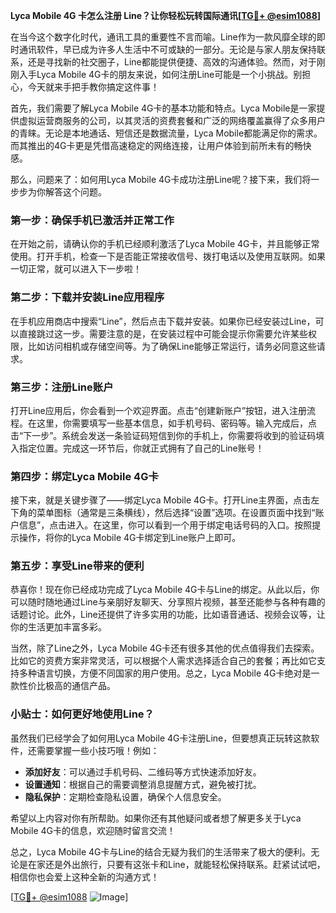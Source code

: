 **Lyca Mobile 4G 卡怎么注册 Line？让你轻松玩转国际通讯[[TG💪+ @esim1088](https://t.me/s/esim1088)]**

在当今这个数字化时代，通讯工具的重要性不言而喻。Line作为一款风靡全球的即时通讯软件，早已成为许多人生活中不可或缺的一部分。无论是与家人朋友保持联系，还是寻找新的社交圈子，Line都能提供便捷、高效的沟通体验。然而，对于刚刚入手Lyca Mobile 4G卡的朋友来说，如何注册Line可能是一个小挑战。别担心，今天就来手把手教你搞定这件事！

首先，我们需要了解Lyca Mobile 4G卡的基本功能和特点。Lyca Mobile是一家提供虚拟运营商服务的公司，以其灵活的资费套餐和广泛的网络覆盖赢得了众多用户的青睐。无论是本地通话、短信还是数据流量，Lyca Mobile都能满足你的需求。而其推出的4G卡更是凭借高速稳定的网络连接，让用户体验到前所未有的畅快感。

那么，问题来了：如何用Lyca Mobile 4G卡成功注册Line呢？接下来，我们将一步步为你解答这个问题。

### 第一步：确保手机已激活并正常工作

在开始之前，请确认你的手机已经顺利激活了Lyca Mobile 4G卡，并且能够正常使用。打开手机，检查一下是否能正常接收信号、拨打电话以及使用互联网。如果一切正常，就可以进入下一步啦！

### 第二步：下载并安装Line应用程序

在手机应用商店中搜索“Line”，然后点击下载并安装。如果你已经安装过Line，可以直接跳过这一步。需要注意的是，在安装过程中可能会提示你需要允许某些权限，比如访问相机或存储空间等。为了确保Line能够正常运行，请务必同意这些请求。

### 第三步：注册Line账户

打开Line应用后，你会看到一个欢迎界面。点击“创建新账户”按钮，进入注册流程。在这里，你需要填写一些基本信息，如手机号码、密码等。输入完成后，点击“下一步”。系统会发送一条验证码短信到你的手机上，你需要将收到的验证码填入指定位置。完成这一环节后，你就正式拥有了自己的Line账号！

### 第四步：绑定Lyca Mobile 4G卡

接下来，就是关键步骤了——绑定Lyca Mobile 4G卡。打开Line主界面，点击左下角的菜单图标（通常是三条横线），然后选择“设置”选项。在设置页面中找到“账户信息”，点击进入。在这里，你可以看到一个用于绑定电话号码的入口。按照提示操作，将你的Lyca Mobile 4G卡绑定到Line账户上即可。

### 第五步：享受Line带来的便利

恭喜你！现在你已经成功完成了Lyca Mobile 4G卡与Line的绑定。从此以后，你可以随时随地通过Line与亲朋好友聊天、分享照片视频，甚至还能参与各种有趣的话题讨论。此外，Line还提供了许多实用的功能，比如语音通话、视频会议等，让你的生活更加丰富多彩。

当然，除了Line之外，Lyca Mobile 4G卡还有很多其他的优点值得我们去探索。比如它的资费方案非常灵活，可以根据个人需求选择适合自己的套餐；再比如它支持多种语言切换，方便不同国家的用户使用。总之，Lyca Mobile 4G卡绝对是一款性价比极高的通信产品。

### 小贴士：如何更好地使用Line？

虽然我们已经学会了如何用Lyca Mobile 4G卡注册Line，但要想真正玩转这款软件，还需要掌握一些小技巧哦！例如：

- **添加好友**：可以通过手机号码、二维码等方式快速添加好友。
- **设置通知**：根据自己的需要调整消息提醒方式，避免被打扰。
- **隐私保护**：定期检查隐私设置，确保个人信息安全。

希望以上内容对你有所帮助。如果你还有其他疑问或者想了解更多关于Lyca Mobile 4G卡的信息，欢迎随时留言交流！

总之，Lyca Mobile 4G卡与Line的结合无疑为我们的生活带来了极大的便利。无论是在家还是外出旅行，只要有这张卡和Line，就能轻松保持联系。赶紧试试吧，相信你也会爱上这种全新的沟通方式！

[[TG💪+ @esim1088](https://t.me/s/esim1088) ![Image](https://i.postimg.cc/4NQfJmqS/Snipaste-2025-05-13-00-14-12.png)]